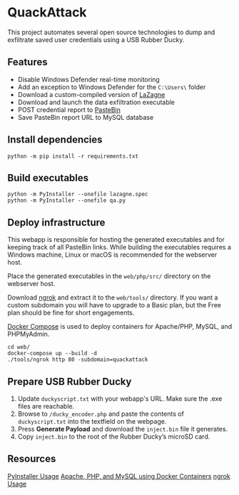 # QuackAttack
This project automates several open source technologies to dump and exfiltrate saved user credentials using a USB Rubber Ducky.

## Features
* Disable Windows Defender real-time monitoring
* Add an exception to Windows Defender for the `C:\Users\` folder
* Download a custom-compiled version of [LaZagne](https://github.com/AlessandroZ/LaZagne)
* Download and launch the data exfiltration executable 
* POST credential report to [PasteBin](https://pastebin.com/doc_api)
* Save PasteBin report URL to MySQL database

## Install dependencies
```
python -m pip install -r requirements.txt
```

## Build executables
```
python -m PyInstaller --onefile lazagne.spec
python -m PyInstaller --onefile qa.py
```

## Deploy infrastructure
This webapp is responsible for hosting the generated executables and for keeping track of all PasteBin links. While building the executables requires a Windows machine, Linux or macOS is recommended for the webserver host. 

Place the generated executables in the `web/php/src/` directory on the webserver host.

Download [ngrok](https://ngrok.com/download) and extract it to the `web/tools/` directory. If you want a custom subdomain you will have to upgrade to a Basic plan, but the Free plan should be fine for short engagements.

[Docker Compose](https://www.docker.com/products/docker-desktop) is used to deploy containers for Apache/PHP, MySQL, and PHPMyAdmin.
```
cd web/
docker-compose up --build -d
./tools/ngrok http 80 -subdomain=quackattack
```

## Prepare USB Rubber Ducky
1. Update `duckyscript.txt` with your webapp's URL. Make sure the .exe files are reachable.
2. Browse to `/ducky_encoder.php` and paste the contents of `duckyscript.txt` into the textfield on the webpage.
3. Press **Generate Payload** and download the `inject.bin` file it generates.
4. Copy `inject.bin` to the root of the Rubber Ducky’s microSD card.

## Resources
[PyInstaller Usage](https://pyinstaller.readthedocs.io/en/latest/usage.html)
[Apache, PHP, and MySQL using Docker Containers](https://www.section.io/engineering-education/dockerized-php-apache-and-mysql-container-development-environment/)
[ngrok Usage](https://ngrok.com/docs)